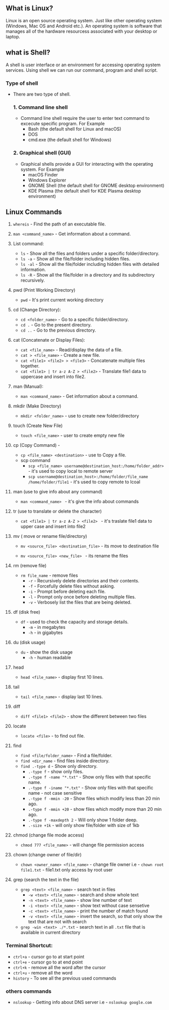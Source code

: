 ## What is Linux?
Linux is an open source operating system. Just like other operating system (Windows, Mac OS and Android  etc.). An operating system is software that manages all of the hardware resourcess associated with your desktop or laptop.

## what is Shell?
 A shell is user interface or an environment for accessing operating system services. Using shell we can run our command, program and shell script.

### Type of shell 
- There are two type of shell.
    ### 1. Command line shell
    - Command line shell require the user to enter text command to excecute specific program. For Example
      - Bash (the default shell for Linux and macOS)
      - DOS
      - cmd.exe (the default shell for Windows)
    ### 2. Graphical shell (GUI)
    - Graphical shells provide a GUI for interacting with the operating system. For Example
      - macOS Finder
      - Windows Explorer
      - GNOME Shell (the default shell for GNOME desktop environment)
      - KDE Plasma (the default shell for KDE Plasma desktop environment)

## Linux Commands

1. `whereis` - Find the path of an executable file.

2. `man <command_name>` - Get information about a command.

3. List command:
   - `ls` - Show all the files and folders under a specific folder/directory.
   - `ls -a` - Show all the file/folder including hidden files.
   - `ls -al` - Show all the file/folder including hidden files with detailed information.
   - `ls -R` - Show all the file/folder in a directory and its subdirectory recursively.

4. pwd (Print Working Directory)
   - `pwd` - It's print current working directory

5. cd (Change Directory):
   - `cd <folder_name>` - Go to a specific folder/directory.
   - `cd .` - Go to the present directory.
   - `cd ..` - Go to the previous directory.

6. cat (Concatenate or Display Files):
   - `cat <file_name>` - Read/display the data of a file.
   - `cat > <file_name>` - Create a new file.
   - `cat <file1> <file2> > <file3>` - Concatenate multiple files together.
   - `cat <file1> | tr a-z A-Z > <file2>` - Translate file1 data to uppercase and insert into file2.

7. man (Manual):
   - `man <command_name>` - Get information about a command.

8. mkdir (Make Directory) 
   - `mkdir <folder_name>` - use to create new folder/directory

9.  touch (Create New File) 
    - `touch <file_name>` - user to create empty new file

10. cp (Copy Command) -
    - `cp <file_name> <destination>` - use to Copy a file.
    - scp command
      - `scp <file_name> username@destination_host:/home/folder_addr>` - it's used to copy local to remote server
      - `scp username@destination_host>:/home/folder/file_name /home/folder/file1` - it's used to copy remote to lcoal 
   
11. man (use to give info about any command)
   
       - `man <command_name> ` - it's give the info about commands
   
12. tr  (use to translate or delete the character)

       - `cat <file1> | tr a-z A-Z > <file2> ` - it's traslate file1 data to upper case and insert into file2
    
13. mv ( move or rename file/directory)
    
    - `mv <source_file> <destination_file>` - its move to destination file
    
    - `mv <source_file> <new_file> ` - its rename the files
14. rm (remove file)
    - `rm file_name` - remove files
      -  `-r` - Recursively delete directories and their contents.
      -  `-f` - Forcefully delete files without asking.
      -  `-i` - Prompt before deleting each file.
      -  `-l` - Prompt only once before deleting multiple files.
      -  `-v` - Verbosely list the files that are being deleted.
15. df (disk free)
    - `df` - used to check the capacity and storage details.
      - `-m` - in megabytes
      - `-h` - in gigabytes
16. du (disk usage)
      - `du` - show the disk usage
        - `-h` - human readable 
17. head
    - `head <file_name>` - display first 10 lines.
18. tail
    - `tail <file_name>` - display last 10 lines.
19. diff
    - `diff <file1> <file2>` - show the different between two files
20. locate
    - `locate <file>` - to find out file.
21. find
    - `find <file/folder_name>` - Find a file/folder.
    - `find <dir_name` - find files inside directory.
    - `find .-type d` - Show only directory.
         - `.-type f` - show only files.
         - `.-type f -name "*.txt"` - Show only files with that specific name.
         - `.-type f -iname "*.txt"` - Show only files with that specific name - not case sensitive
         - `.-type f -mmin -20` - Show files which modify less than 20 min ago.
         - `.-type f -mmin +20` - show files which modify more than 20 min ago.
         - `.-type f -maxdepth 2` - Will only show 1 folder deep.
         - `.-size +1k` - will only show file/folder with size of 1kb
22. chmod (change file mode access)
    - `chmod 777 <file_name>` - will change file permission access
23. chown (change owner of file/dir)
    - `chown <owner_name> <file_name>` - change file owner
        i.e - `chown root file1.txt` - file1.txt only access by root user

24. grep (search the text in the file)
    - `grep <text> <file_name>` - search text in files
      - `-w <text> <file_name>` - search and show whole text 
      - `-n <text> <file_name>` - show line number of text
      - `-i <text> <file_name>` - show text without case sensetive
      - `-c <text> <file_name>` - print the number of match found
      - `-v <text> <file_name>` - invert the search, so that only show the text that are not with search
    - `grep -win <text> ./*.txt` - search text in all `.txt` file that is available in current directory

### Terminal Shortcut:

- `ctrl+a` - cursor go to at start point
- `ctrl+e` - cursor go to at end point
- `ctrl+k` - remove all the word after the cursor
- `ctrl+u` - remove all the word
- `history` - To see all the previous used commands

### others commands
- `nslookup` - Getting info about DNS server
    i.e - `nslookup google.com`

